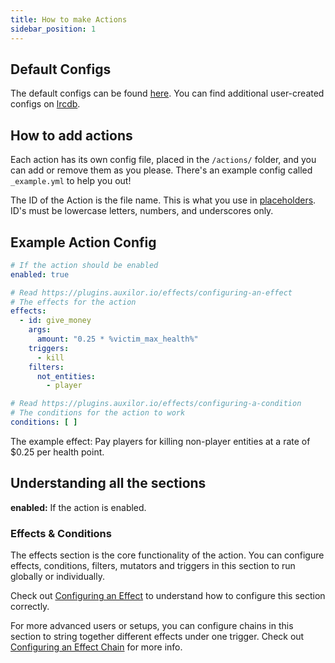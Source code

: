```yaml
---
title: How to make Actions
sidebar_position: 1
---
```


## Default Configs

The default configs can be found [here](https://github.com/Auxilor/Actions/blob/master/eco-core/core-plugin/src/main/resources/actions/).
You can find additional user-created configs on [lrcdb](https://lrcdb.auxilor.io/).

## How to add actions

Each action has its own config file, placed in the `/actions/` folder, and you can add or remove them as you please. There's an example config called `_example.yml` to help you out!

The ID of the Action is the file name. This is what you use in [placeholders](https://plugins.auxilor.io/actions/placeholderapi).
ID's must be lowercase letters, numbers, and underscores only.

## Example Action Config

```yaml
# If the action should be enabled
enabled: true

# Read https://plugins.auxilor.io/effects/configuring-an-effect
# The effects for the action
effects:
  - id: give_money
    args:
      amount: "0.25 * %victim_max_health%"
    triggers:
      - kill
    filters:
      not_entities:
        - player

# Read https://plugins.auxilor.io/effects/configuring-a-condition
# The conditions for the action to work
conditions: [ ]
```
The example effect: Pay players for killing non-player entities at a rate of $0.25 per health point.

## Understanding all the sections

**enabled:** If the action is enabled.

### Effects & Conditions

The effects section is the core functionality of the action. You can configure effects, conditions, filters, mutators and triggers in this section to run globally or individually.

Check out [Configuring an Effect](https://plugins.auxilor.io/effects/configuring-an-effect) to understand how to configure this section correctly.

For more advanced users or setups, you can configure chains in this section to string together different effects under one trigger. Check out [Configuring an Effect Chain](https://plugins.auxilor.io/effects/configuring-a-chain) for more info.